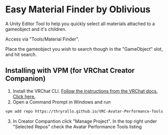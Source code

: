 # Easy Material Finder by Oblivious

A Unity Editor Tool to help you quickly select all materials attached to a gameobject and it's children.

Access via "Tools/Material Finder".

Place the gameobject you wish to search though in the "GameObject" slot, and hit search.

## Installing with VPM (for VRChat Creator Companion)

1. Install the VRChat CLI. [Follow the instructions from the VRChat docs. Click here.](https://vcc.docs.vrchat.com/vpm/cli/#installation--updating)
2. Open a Command Prompt in Windows and run
```sh 
vpm add repo https://thryrallo.github.io/VRC-Avatar-Performance-Tools
```
3. In Creator Compantion click "Manage Project". In the top right under "Selected Repos" check the Avatar Performance Tools listing
